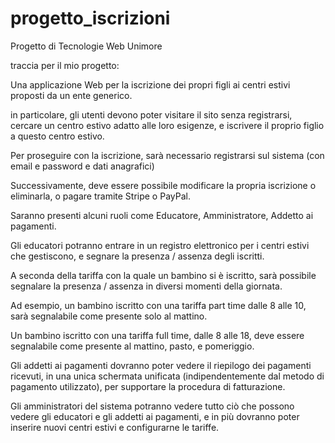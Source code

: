 # progetto_iscrizioni

Progetto di Tecnologie Web Unimore

traccia per il mio progetto:

Una applicazione Web per la iscrizione dei propri figli ai centri estivi proposti da un ente generico.

in particolare, gli utenti devono poter visitare il sito senza registrarsi, cercare un centro estivo adatto alle loro esigenze, e iscrivere il proprio figlio a questo centro estivo. 

Per proseguire con la iscrizione, sarà necessario registrarsi sul sistema (con email e password e dati anagrafici)

Successivamente, deve essere possibile modificare la propria iscrizione o eliminarla, o pagare tramite Stripe o PayPal.

Saranno presenti alcuni ruoli come Educatore, Amministratore, Addetto ai pagamenti.

Gli educatori potranno entrare in un registro elettronico per i centri estivi che gestiscono, e segnare la presenza / assenza degli iscritti.

A seconda della tariffa con la quale un bambino si è iscritto, sarà possibile segnalare la presenza / assenza in diversi momenti della giornata.

Ad esempio, un bambino iscritto con una tariffa part time dalle 8 alle 10, sarà segnalabile come presente solo al mattino.

Un bambino iscritto  con una tariffa full time, dalle 8 alle 18, deve essere segnalabile come presente al mattino, pasto, e pomeriggio.

Gli addetti ai pagamenti dovranno poter vedere il riepilogo dei pagamenti ricevuti, in una unica schermata unificata (indipendentemente dal metodo di pagamento utilizzato), per supportare la procedura di fatturazione.

Gli amministratori del sistema potranno vedere tutto ciò che possono vedere gli educatori e gli addetti ai pagamenti, e in più dovranno poter inserire nuovi centri estivi e configurarne le tariffe.

